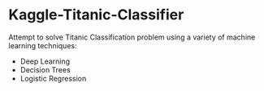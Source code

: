 # Kaggle-Titanic-Classifier
Attempt to solve Titanic Classification problem using a variety of machine learning techniques: 
  - Deep Learning 
  - Decision Trees 
  - Logistic Regression 
